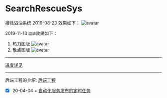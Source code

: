 # SearchRescueSys
搜救溢油系统 
2019-08-23 效果如下：
![avatar](document/99img/TIM截图20190823171223.png)

2019-11-13 `溢油`效果如下：
1. 热力图版
![avatar](document/99img/TIM截图20191113153654.png)  
2. 散点图版
![avatar](document/99img/TIM截图20191113153557.png)  

---
[进度详见](./SCHEDULE.MD)

---
后端工程的介绍:
[后端工程](./background/README.md)
* [x] 20-04-04 + [自动化服务发布的定时任务](background/06byDelayTask/proj/README.md)

